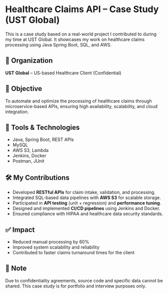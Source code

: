 # Healthcare Claims API – Case Study (UST Global)

This is a case study based on a real-world project I contributed to during my time at UST Global. It showcases my work on healthcare claims processing using Java Spring Boot, SQL, and AWS.

## 🏢 Organization
**UST Global** – US-based Healthcare Client (Confidential)

## 🎯 Objective
To automate and optimize the processing of healthcare claims through microservice-based APIs, ensuring high availability, scalability, and cloud integration.

## 🔧 Tools & Technologies
- Java, Spring Boot, REST APIs
- MySQL
- AWS S3, Lambda
- Jenkins, Docker
- Postman, JUnit

## 🛠️ My Contributions
- Developed **RESTful APIs** for claim intake, validation, and processing.
- Integrated SQL-based data pipelines with **AWS S3** for scalable storage.
- Participated in **API testing** (unit + regression) and **performance tuning**.
- Designed and implemented **CI/CD pipelines** using Jenkins and Docker.
- Ensured compliance with HIPAA and healthcare data security standards.

## ✅ Impact
- Reduced manual processing by 60%
- Improved system scalability and reliability
- Contributed to faster claims turnaround times for the client

## 🔐 Note
Due to confidentiality agreements, source code and specific data cannot be shared. This case study is for portfolio and interview purposes only.

